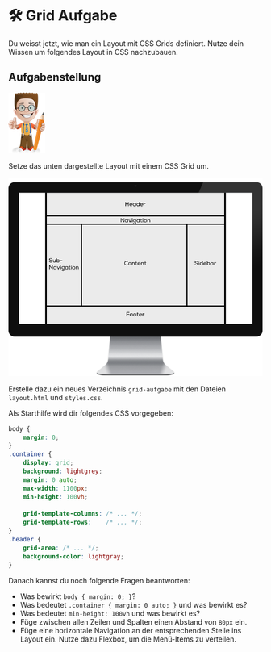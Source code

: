 # 🛠️ Grid Aufgabe

Du weisst jetzt, wie man ein Layout mit CSS Grids definiert. Nutze dein Wissen um folgendes Layout in CSS nachzubauen.

## Aufgabenstellung

![](../../.gitbook/assets/ralph.png)

Setze das unten dargestellte Layout mit einem CSS Grid um.&#x20;

![Aufgabe](../../.gitbook/assets/aufgabe.png)

Erstelle dazu ein neues Verzeichnis `grid-aufgabe` mit den Dateien `layout.html` und `styles.css`.&#x20;

Als Starthilfe wird dir folgendes CSS vorgegeben:

```css
body {
    margin: 0;
}
.container {
    display: grid;
    background: lightgrey;
    margin: 0 auto;
    max-width: 1100px;
    min-height: 100vh;

    grid-template-columns: /* ... */;
    grid-template-rows:    /* ... */;
}
.header {
    grid-area: /* ... */;
    background-color: lightgray;
}
```

Danach kannst du noch folgende Fragen beantworten:&#x20;

* Was bewirkt `body { margin: 0; }`?
* Was bedeutet `.container { margin: 0 auto; }` und was bewirkt es?
* Was bedeutet `min-height: 100vh` und was bewirkt es?
* Füge zwischen allen Zeilen und Spalten einen Abstand von `80px` ein.
* Füge eine horizontale Navigation an der entsprechenden Stelle ins Layout ein. Nutze dazu Flexbox, um die Menü-Items zu verteilen.&#x20;

